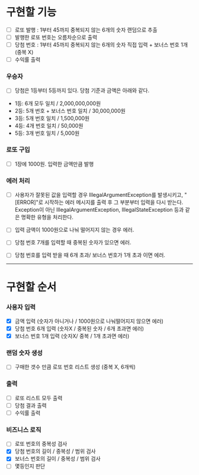 # 구현할 기능
- [ ] 로또 발행 : 1부터 45까지 중복되지 않는 6개의 숫자 랜덤으로 추출
- [ ] 발행한 로또 번호는 오름차순으로 출력 
- [ ] 당첨 번호 : 1부터 45까지 중복되지 않는 6개의 숫자 직접 입력 + 보너스 번호 1개 (중복 X)
- [ ] 수익률 출력

### 우승자
- [ ] 당첨은 1등부터 5등까지 있다. 당첨 기준과 금액은 아래와 같다.
- 1등: 6개 모두 일치 / 2,000,000,000원
- 2등: 5개 번호 + 보너스 번호 일치 / 30,000,000원
- 3등: 5개 번호 일치 / 1,500,000원
- 4등: 4개 번호 일치 / 50,000원
- 5등: 3개 번호 일치 / 5,000원

### 로또 구입
- [ ] 1장에 1000원. 입력한 금액만큼 발행

### 에러 처리
- [ ] 사용자가 잘못된 값을 입력할 경우 IllegalArgumentException를 발생시키고, "[ERROR]"로 시작하는 에러 메시지를 출력 후 그 부분부터 입력을 다시 받는다.
Exception이 아닌 IllegalArgumentException, IllegalStateException 등과 같은 명확한 유형을 처리한다.
- [ ] 입력 금액이 1000원으로 나눠 떨어지지 않는 경우 에러.
- [ ] 당첨 번호 7개를 입력할 때 중복된 숫자가 있으면 에러.
- [ ] 당첨 번호를 입력 받을 때 6개 초과/ 보너스 번호가 1개 초과 이면 에러.


---

# 구현할 순서

### 사용자 입력
- [X] 금액 입력 (숫자가 아니거나 / 1000원으로 나눠떨어지지 않으면 에러)
- [X] 당첨 번호 6개 입력 (숫자X / 중복된 숫자 / 6개 초과면 에러)
- [X] 보너스 번호 1개 입력 (숫자X/ 중복 / 1개 초과면 에러)

### 랜덤 숫자 생성
- [ ] 구매한 갯수 만큼 로또 번호 리스트 생성 (중복 X, 6개씩)

### 출력
- [ ] 로또 리스트 모두 출력
- [ ] 당첨 결과 출력
- [ ] 수익률 출력

### 비즈니스 로직
- [ ] 로또 번호의 중복성 검사
- [X] 당첨 번호의 길이 / 중복성 / 범위 검사
- [X] 보너스 번호의 길이 / 중복성 / 범위 검사
- [ ] 몇등인지 판단